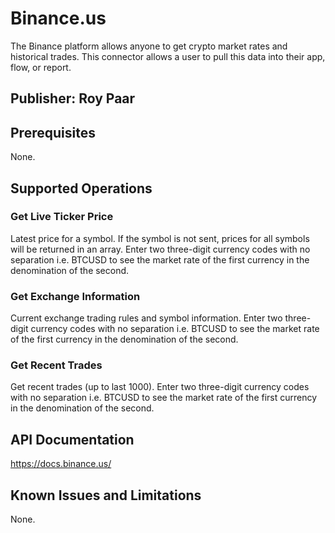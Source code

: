 # Binance.us
The Binance platform allows anyone to get crypto market rates and historical trades.  This connector allows a user to pull this data into their app, flow, or report.

## Publisher: Roy Paar

## Prerequisites
None.

## Supported Operations
### Get Live Ticker Price
Latest price for a symbol. If the symbol is not sent, prices for all symbols will be returned in an array.  Enter two three-digit currency codes with no separation i.e. BTCUSD to see the market rate of the first currency in the denomination of the second.

### Get Exchange Information
Current exchange trading rules and symbol information.  Enter two three-digit currency codes with no separation i.e. BTCUSD to see the market rate of the first currency in the denomination of the second.

### Get Recent Trades
Get recent trades (up to last 1000).  Enter two three-digit currency codes with no separation i.e. BTCUSD to see the market rate of the first currency in the denomination of the second.

## API Documentation
https://docs.binance.us/

## Known Issues and Limitations
None.
